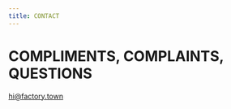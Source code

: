 ```yaml
---
title: CONTACT
---
```


# COMPLIMENTS, COMPLAINTS, QUESTIONS
[hi@factory.town](mailto:hi@factory.town)
